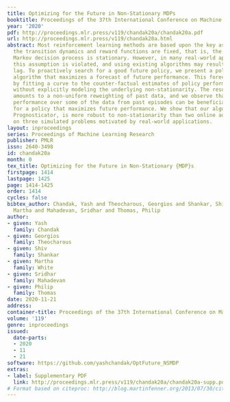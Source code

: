 ```yaml
---
title: Optimizing for the Future in Non-Stationary MDPs
booktitle: Proceedings of the 37th International Conference on Machine Learning
year: '2020'
pdf: http://proceedings.mlr.press/v119/chandak20a/chandak20a.pdf
url: http://proceedings.mlr.press/v119/chandak20a.html
abstract: Most reinforcement learning methods are based upon the key assumption that
  the transition dynamics and reward functions are fixed, that is, the underlying
  Markov decision process is stationary. However, in many real-world applications,
  this assumption is violated, and using existing algorithms may result in a performance
  lag. To proactively search for a good future policy, we present a policy gradient
  algorithm that maximizes a forecast of future performance. This forecast is obtained
  by fitting a curve to the counter-factual estimates of policy performance over time,
  without explicitly modeling the underlying non-stationarity. The resulting algorithm
  amounts to a non-uniform reweighting of past data, and we observe that minimizing
  performance over some of the data from past episodes can be beneficial when searching
  for a policy that maximizes future performance. We show that our algorithm, called
  Prognosticator, is more robust to non-stationarity than two online adaptation techniques,
  on three simulated problems motivated by real-world applications.
layout: inproceedings
series: Proceedings of Machine Learning Research
publisher: PMLR
issn: 2640-3498
id: chandak20a
month: 0
tex_title: Optimizing for the Future in Non-Stationary {MDP}s
firstpage: 1414
lastpage: 1425
page: 1414-1425
order: 1414
cycles: false
bibtex_author: Chandak, Yash and Theocharous, Georgios and Shankar, Shiv and White,
  Martha and Mahadevan, Sridhar and Thomas, Philip
author:
- given: Yash
  family: Chandak
- given: Georgios
  family: Theocharous
- given: Shiv
  family: Shankar
- given: Martha
  family: White
- given: Sridhar
  family: Mahadevan
- given: Philip
  family: Thomas
date: 2020-11-21
address: 
container-title: Proceedings of the 37th International Conference on Machine Learning
volume: '119'
genre: inproceedings
issued:
  date-parts:
  - 2020
  - 11
  - 21
software: https://github.com/yashchandak/OptFuture_NSMDP
extras:
- label: Supplementary PDF
  link: http://proceedings.mlr.press/v119/chandak20a/chandak20a-supp.pdf
# Format based on citeproc: http://blog.martinfenner.org/2013/07/30/citeproc-yaml-for-bibliographies/
---
```

